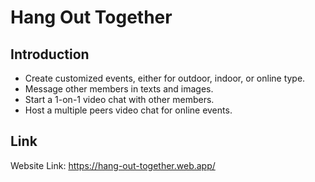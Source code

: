 # Hang Out Together

## Introduction

+ Create customized events, either for outdoor, indoor, or online type.
+ Message other members in texts and images.
+ Start a 1-on-1 video chat with other members.
+ Host a multiple peers video chat for online events.


## Link
Website Link: <https://hang-out-together.web.app/><br/>
